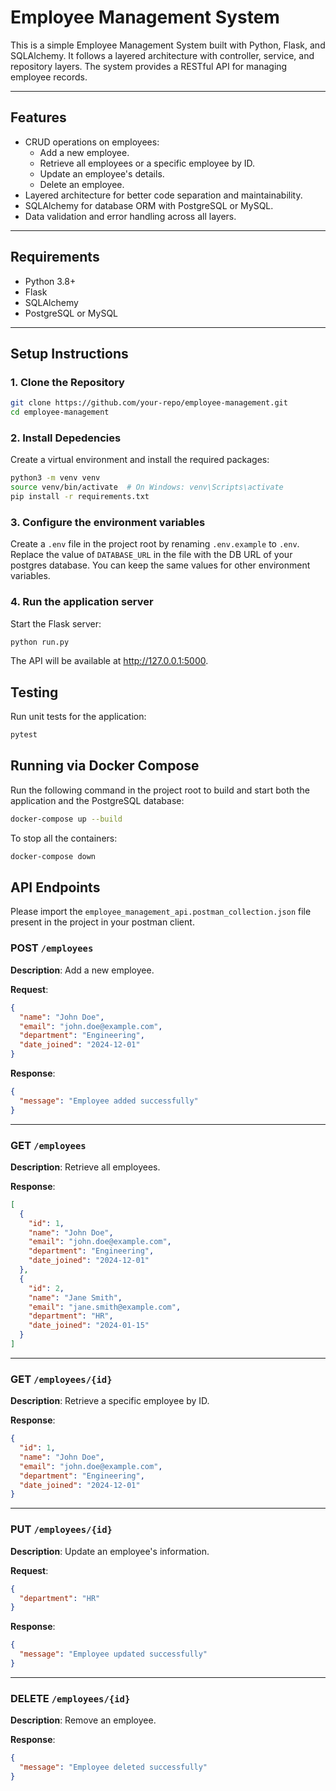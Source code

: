 # Employee Management System

This is a simple Employee Management System built with Python, Flask, and SQLAlchemy. It follows a layered architecture with controller, service, and repository layers. The system provides a RESTful API for managing employee records.

---

## Features

- CRUD operations on employees:
  - Add a new employee.
  - Retrieve all employees or a specific employee by ID.
  - Update an employee's details.
  - Delete an employee.
- Layered architecture for better code separation and maintainability.
- SQLAlchemy for database ORM with PostgreSQL or MySQL.
- Data validation and error handling across all layers.

---

## Requirements

- Python 3.8+
- Flask
- SQLAlchemy
- PostgreSQL or MySQL

---

## Setup Instructions

### 1. Clone the Repository
```bash
git clone https://github.com/your-repo/employee-management.git
cd employee-management
```

### 2. Install Depedencies
Create a virtual environment and install the required packages:
```bash
python3 -m venv venv
source venv/bin/activate  # On Windows: venv\Scripts\activate
pip install -r requirements.txt
```

### 3. Configure the environment variables
Create a `.env` file in the project root by renaming `.env.example` to `.env`. Replace the value of `DATABASE_URL` in the file with the DB URL of your postgres database. You can keep the same values for other environment variables.

### 4. Run the application server
Start the Flask server:
```bash
python run.py
```

The API will be available at http://127.0.0.1:5000.


## Testing
Run unit tests for the application:
```bash
pytest
```

## Running via Docker Compose
Run the following command in the project root to build and start both the application and the PostgreSQL database:
```bash
docker-compose up --build
```

To stop all the containers:
```bash
docker-compose down
```


## API Endpoints

Please import the `employee_management_api.postman_collection.json` file present in the project in your postman client.

### POST `/employees`
**Description**: Add a new employee.

**Request**:
```json
{
  "name": "John Doe",
  "email": "john.doe@example.com",
  "department": "Engineering",
  "date_joined": "2024-12-01"
}
```

**Response**:
```json
{
  "message": "Employee added successfully"
}
```

---

### GET `/employees`
**Description**: Retrieve all employees.

**Response**:
```json
[
  {
    "id": 1,
    "name": "John Doe",
    "email": "john.doe@example.com",
    "department": "Engineering",
    "date_joined": "2024-12-01"
  },
  {
    "id": 2,
    "name": "Jane Smith",
    "email": "jane.smith@example.com",
    "department": "HR",
    "date_joined": "2024-01-15"
  }
]
```

---

### GET `/employees/{id}`
**Description**: Retrieve a specific employee by ID.

**Response**:
```json
{
  "id": 1,
  "name": "John Doe",
  "email": "john.doe@example.com",
  "department": "Engineering",
  "date_joined": "2024-12-01"
}
```

---

### PUT `/employees/{id}`
**Description**: Update an employee's information.

**Request**:
```json
{
  "department": "HR"
}
```

**Response**:
```json
{
  "message": "Employee updated successfully"
}
```

---

### DELETE `/employees/{id}`
**Description**: Remove an employee.

**Response**:
```json
{
  "message": "Employee deleted successfully"
}
```
